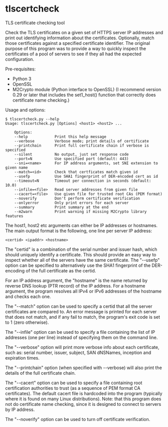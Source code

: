 # tlscertcheck
TLS certificate checking tool

Check the TLS certificates on a given set of HTTPS server IP addresses
and print out identifying information about the certificates. Optionally,
match those certificates against a specified certificate identifier. The
original purpose of this program was to provide a way to quickly inspect
the certificates of a pool of servers to see if they all had the expected
configuration.


Pre-requisites:
* Python 3
* OpenSSL
* M2Crypto module (Python interface to OpenSSL)
  (I recommend version 0.29 or later that includes the set1_host()
  function that correctly does certificate name checking.)

Usage and options:

```
$ tlscertcheck.py --help
Usage: tlscertcheck.py [Options] <host1> <host2> ...

    Options:
    --help            Print this help message
    --verbose         Verbose mode; print details of certificate
    --printchain      Print full certificate chain if verbose is specified
    --silent          No output, just set response code
    --port=N          Use specified port (default: 443)
    --sni=<name>      For IP address arguments, set SNI extension to given name
    --match=<id>      Check that certficates match given id
    --usefp           Use SHA1 fingerprint of DER-encoded cert as id
    --timeout=N       Timeout per connection in seconds (default: 10.0)
    --infile=<file>   Read server addresses from given file
    --cacert=<file>   Use given file for trusted root CAs (PEM format)
    --noverify        Don't perform certificate verification
    --onlyerror       Only print errors for each server
    --summary         Print summary at the end
    --m2warn          Print warning if missing M2Crypto library features
```

The host1, host2 etc arguments can either be IP addresses or hostnames.
The main output format is the following, one line per server IP address:

```
<certid> <ipaddr> <hostname>
```

The "certid" is a combination of the serial number and issuer hash,
which should uniquely identify a certificate. This should provide an
easy way to inspect whether all of the servers have the same certificate.
The "--usefp" option can be specified to alternatively use the SHA1
fingerprint of the DER-encoding of the full certificate as the certid.

For an IP address argument, the "hostname" is the name returned by reverse
DNS lookup (PTR record) of the IP address. For a hostname argument, the
program resolves all IPv4 or IPv6 addresses of the hostname and checks each
one.

The "--match" option can be used to specify a certid that all the
server certificates are compared to. An error message is printed for
each server that does not match, and if any fail to match, the program's
exit code is set to 1 (zero otherwise).

The "--infile" option can be used to specify a file containing the list
of IP addresses (one per line) instead of specifying them on the command
line.

The "--verbose" option will print more verbose info about each certificate,
such as: serial number, issuer, subject, SAN dNSNames, inception and
expiration times.

The "--printchain" option (when specified with --verbose) will also print
the details of the full certificate chain.

The "--cacert" option can be used to specify a file containing root
certification authorities to trust (as a sequence of PEM format CA
certificates). The default cacert file is hardcoded into the program
(typically where it is found on many Linux distributions). Note: that
this program does not do certificate name checking, since it is designed
to connect to servers by IP address.

The "--noverify" option can be used to turn off certificate verification.

